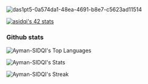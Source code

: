 
![das1pt5-0a574da1-48ea-4691-b8e7-c5623ad11514](https://github.com/user-attachments/assets/8f768ad2-0ce4-4544-84a8-a255d571fcf8)


[![asidqi's 42 stats](https://badge.mediaplus.ma/darkblue/asidqi?UM6P=off)](https://github.com/oakoudad/badge42)

### Github stats
![Ayman-SIDQI's Top Languages](https://github-readme-stats.vercel.app/api/top-langs/?username=Ayman-SIDQI&theme=cobalt&show_icons=true&hide_border=false&layout=compact)


![Ayman-SIDQI's Stats](https://github-readme-stats.vercel.app/api?username=Ayman-SIDQI&theme=cobalt&show_icons=true&hide_border=false&count_private=true)


![Ayman-SIDQI's Streak](https://github-readme-streak-stats.herokuapp.com/?user=Ayman-SIDQI&theme=cobalt&hide_border=false)
<!--
**Ayman-SIDQI/Ayman-SIDQI** is a ✨ _special_ ✨ repository because its `README.md` (this file) appears on your GitHub profile.

Here are some ideas to get you started:

- 🔭 I’m currently working on ...
- 🌱 I’m currently learning ...
- 👯 I’m looking to collaborate on ...
- 🤔 I’m looking for help with ...
- 💬 Ask me about ...
- 📫 How to reach me: ...
- 😄 Pronouns: ...
- ⚡ Fun fact: ...
-->
